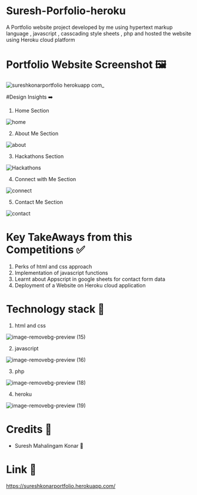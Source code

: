 # Suresh-Porfolio-heroku

A Portfolio website project developed by me using hypertext markup language , javascript , casscading style sheets , php and hosted the website using Heroku cloud platform 

# Portfolio Website Screenshot 🖼️

![sureshkonarportfolio herokuapp com_](https://user-images.githubusercontent.com/74930080/200161572-81473d3c-785d-48a7-8147-2613805a02ae.png)

#Design Insights ➡️

1) Home Section

![home](https://user-images.githubusercontent.com/74930080/200161781-86a6d50a-de13-48e6-b95d-93054128484f.png)

2) About Me Section

![about](https://user-images.githubusercontent.com/74930080/200161860-cb2f4842-3720-418b-a4a5-02c4347c93fb.png)

3) Hackathons Section

![Hackathons](https://user-images.githubusercontent.com/74930080/200161865-78ba3513-c36b-4045-9646-8c8a40e25458.png)

4) Connect with Me Section

![connect](https://user-images.githubusercontent.com/74930080/200161869-e704fa8a-b9e1-4863-a074-72d455054e86.png)

5) Contact Me Section

![contact](https://user-images.githubusercontent.com/74930080/200161875-0833c06f-72a3-4758-b36a-d624fb67c384.png)

# Key TakeAways from this Competitions ✅

1) Perks of html and css approach
2) Implementation of javascript functions 
3) Learnt about Appscript in google sheets for contact form data
4) Deployment of a Website on Heroku cloud application

# Technology stack 📝

1) html and css

![image-removebg-preview (15)](https://user-images.githubusercontent.com/74930080/200162330-54a9ac1a-2b7a-4503-a150-565272e0bf39.png)


2) javascript

![image-removebg-preview (16)](https://user-images.githubusercontent.com/74930080/200162359-755cd4d7-5d4a-45d1-8bed-06ba671ea20c.png)


3) php

![image-removebg-preview (18)](https://user-images.githubusercontent.com/74930080/200162369-f9be20e0-7201-4e7d-9207-4484feddd59a.png)


4) heroku

![image-removebg-preview (19)](https://user-images.githubusercontent.com/74930080/200162379-6377f570-a530-4199-9a0f-76dc009f8cf5.png)


# Credits 🏅

* Suresh Mahalingam Konar 🧠

# Link 🔗 

https://sureshkonarportfolio.herokuapp.com/


